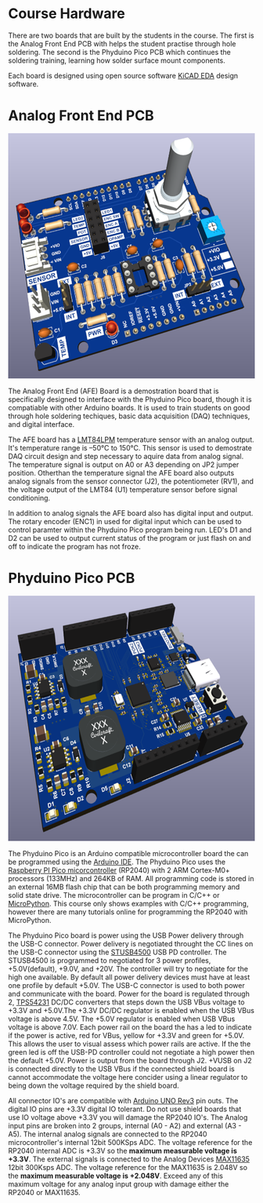 # Course Hardware
<p>
There are two boards that are built by the students in the course. The first is the Analog Front End PCB with helps the student practise through hole soldering. The second is the Phyduino Pico PCB which continues the soldering training, learning how solder surface mount components.
</p>
<p>
Each board is designed using open source software <a href="https://www.kicad.org/">KiCAD EDA</a> design software.
</p>

# Analog Front End PCB
<img src="https://github.com/UofTPhyEssSW/Student-Workshop-Course-L1/blob/main/images/AFE_Shield_RevC.png?raw=true" height="500px">
<p>
The Analog Front End (AFE) Board is a demostration board that is specifically designed to interface with the Phyduino Pico board, though it is compatiable with other Arduino boards. It is used to train students on good through hole soldering techiques, basic data acquisition (DAQ) techniques, and digital interface.
</p>
<p>
The AFE board has a <a href="https://www.ti.com/product/LMT84/part-details/LMT84LPM">LMT84LPM</a> temperature sensor with an analog output. It's temperature range is –50°C to 150°C. This sensor is used to demostrate DAQ circuit design and step necessary to aquire data from analog signal. The temperature signal is output on A0 or A3 depending on JP2 jumper position. Otherthan the temperature signal the AFE board also outputs analog signals from the sensor connector (J2), the potentiometer (RV1), and the voltage output of the LMT84 (U1) temperature sensor before signal conditioning.
</p>
<p>
In addition to analog signals the AFE board also has digital input and output. The rotary encoder (ENC1) in used for digital input which can be used to control paramter within the Phyduino Pico program being run. LED's D1 and D2 can be used to output current status of the program or just flash on and off to indicate the program has not froze.
</p>

# Phyduino Pico PCB
<img src="https://github.com/UofTPhyEssSW/Student-Workshop-Course-L1/blob/main/images/Phyduino_Pico_RevC.png?raw=true" height="500px">
<p>
The Phyduino Pico is an Arduino compatible microcontroller board the can be programmed using the <a href="https://docs.arduino.cc/software/ide-v2">Arduino IDE</a>. The Phyduino Pico uses the <a href="https://www.raspberrypi.com/products/rp2040/">Raspberry PI Pico micorcontroller</a> (RP2040) with 2 ARM Cortex-M0+ processors (133MHz) and 264KB of RAM. All programming code is stored in an external 16MB flash chip that can be both programming memory and solid state drive. The microcontroller can be program in C/C++ or <a href="https://www.raspberrypi.com/documentation/microcontrollers/micropython.html">MicroPython</a>. This course only shows examples with C/C++ programming, however there are many tutorials online for programming the RP2040 with MicroPython. 
</p>
<p>
The Phyduino Pico board is power using the USB Power delivery through the USB-C connector. Power delivery is negotiated throught the CC lines on the USB-C connector using the <a href="https://www.st.com/en/interfaces-and-transceivers/stusb4500.html">STUSB4500</a> USB PD controller. The STUSB4500 is programmed to negotiated for 3 power profiles, +5.0V(default), +9.0V, and +20V. The controller will try to negotiate for the high one available. By default all power delivery devices must have at least one profile by default +5.0V. The USB-C connector is used to both power and communicate with the board. Power for the board is regulated through 2, <a href="https://www.ti.com/product/TPS54231?dcmp=dsproject&hqs=td&#doctype2">TPS54231</a> DC/DC converters that steps down the USB VBus voltage to +3.3V and +5.0V.The +3.3V DC/DC regulator is enabled when the USB VBus voltage is above 4.5V. The +5.0V regulator is enabled when USB VBus voltage is above 7.0V. Each power rail on the board the has a led to indicate if the power is active, red for VBus, yellow for +3.3V and green for +5.0V. This allows the user to visual assess which power rails are active. If the the green led is off the USB-PD controller could not negotiate a high power then the default +5.0V. Power is output from the board through J2. +VUSB on J2 is connected directly to the USB VBus if the connected shield board is cannot accommodate the voltage here concider using a linear regulator to being down the voltage required by the shield board. 
</p>
<p>
All connector IO's are compatible with <a href="https://content.arduino.cc/assets/A000066-full-pinout.pdf?_gl=1*1w20zu6*_ga*MjA4MzA3Mzg0OS4xNjc2NDAwMDM1*_ga_NEXN8H46L5*MTY4MzkxNDk5MS4yNC4xLjE2ODM5MTgwODAuMC4wLjA.">Arduino UNO Rev3</a> pin outs. The digital IO pins are +3.3V digital IO tolerant. Do not use shield boards that use IO voltage above +3.3V you will damage the RP2040 IO's. The Analog input pins are broken into 2 groups, internal (A0 - A2) and external (A3 - A5). The internal analog signals are connected to the RP2040 microcontroller's internal 12bit 500KSps ADC. The voltage reference for the RP2040 internal ADC is +3.3V so the <b>maximum measurable voltage is +3.3V</b>. The external signals is connected to the Analog Devices <a href="https://www.analog.com/en/products/max11635.html">MAX11635</a> 12bit 300Ksps ADC. The voltage reference for the MAX11635 is 2.048V so the <b>maximum measurable voltage is +2.048V</b>. Exceed any of this maximum voltage for any analog input group with damage either the RP2040 or MAX11635.
</p>
